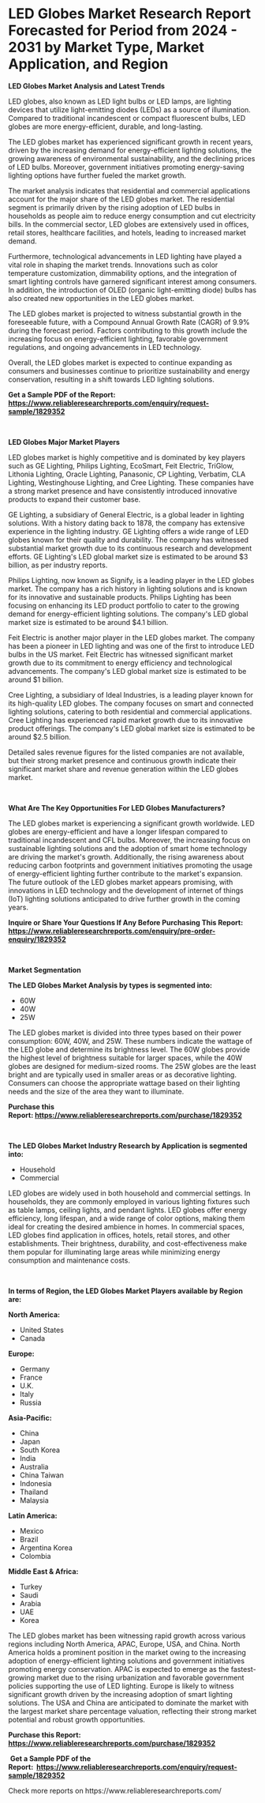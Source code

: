 <p><h1>LED Globes Market Research Report Forecasted for Period from 2024 -  2031 by Market Type, Market Application, and Region</h1></p><p><strong>LED Globes Market Analysis and Latest Trends</strong></p>
<p><p>LED globes, also known as LED light bulbs or LED lamps, are lighting devices that utilize light-emitting diodes (LEDs) as a source of illumination. Compared to traditional incandescent or compact fluorescent bulbs, LED globes are more energy-efficient, durable, and long-lasting.</p><p>The LED globes market has experienced significant growth in recent years, driven by the increasing demand for energy-efficient lighting solutions, the growing awareness of environmental sustainability, and the declining prices of LED bulbs. Moreover, government initiatives promoting energy-saving lighting options have further fueled the market growth.</p><p>The market analysis indicates that residential and commercial applications account for the major share of the LED globes market. The residential segment is primarily driven by the rising adoption of LED bulbs in households as people aim to reduce energy consumption and cut electricity bills. In the commercial sector, LED globes are extensively used in offices, retail stores, healthcare facilities, and hotels, leading to increased market demand.</p><p>Furthermore, technological advancements in LED lighting have played a vital role in shaping the market trends. Innovations such as color temperature customization, dimmability options, and the integration of smart lighting controls have garnered significant interest among consumers. In addition, the introduction of OLED (organic light-emitting diode) bulbs has also created new opportunities in the LED globes market.</p><p>The LED globes market is projected to witness substantial growth in the foreseeable future, with a Compound Annual Growth Rate (CAGR) of 9.9% during the forecast period. Factors contributing to this growth include the increasing focus on energy-efficient lighting, favorable government regulations, and ongoing advancements in LED technology.</p><p>Overall, the LED globes market is expected to continue expanding as consumers and businesses continue to prioritize sustainability and energy conservation, resulting in a shift towards LED lighting solutions.</p></p>
<p><strong>Get a Sample PDF of the Report:&nbsp; <a href="https://www.reliableresearchreports.com/enquiry/request-sample/1829352">https://www.reliableresearchreports.com/enquiry/request-sample/1829352</a></strong></p>
<p>&nbsp;</p>
<p><strong>LED Globes Major Market Players</strong></p>
<p><p>LED globes market is highly competitive and is dominated by key players such as GE Lighting, Philips Lighting, EcoSmart, Feit Electric, TriGlow, Lithonia Lighting, Oracle Lighting, Panasonic, CP Lighting, Verbatim, CLA Lighting, Westinghouse Lighting, and Cree Lighting. These companies have a strong market presence and have consistently introduced innovative products to expand their customer base. </p><p>GE Lighting, a subsidiary of General Electric, is a global leader in lighting solutions. With a history dating back to 1878, the company has extensive experience in the lighting industry. GE Lighting offers a wide range of LED globes known for their quality and durability. The company has witnessed substantial market growth due to its continuous research and development efforts. GE Lighting's LED global market size is estimated to be around $3 billion, as per industry reports.</p><p>Philips Lighting, now known as Signify, is a leading player in the LED globes market. The company has a rich history in lighting solutions and is known for its innovative and sustainable products. Philips Lighting has been focusing on enhancing its LED product portfolio to cater to the growing demand for energy-efficient lighting solutions. The company's LED global market size is estimated to be around $4.1 billion.</p><p>Feit Electric is another major player in the LED globes market. The company has been a pioneer in LED lighting and was one of the first to introduce LED bulbs in the US market. Feit Electric has witnessed significant market growth due to its commitment to energy efficiency and technological advancements. The company's LED global market size is estimated to be around $1 billion.</p><p>Cree Lighting, a subsidiary of Ideal Industries, is a leading player known for its high-quality LED globes. The company focuses on smart and connected lighting solutions, catering to both residential and commercial applications. Cree Lighting has experienced rapid market growth due to its innovative product offerings. The company's LED global market size is estimated to be around $2.5 billion.</p><p>Detailed sales revenue figures for the listed companies are not available, but their strong market presence and continuous growth indicate their significant market share and revenue generation within the LED globes market.</p></p>
<p>&nbsp;</p>
<p><strong>What Are The Key Opportunities For LED Globes Manufacturers?</strong></p>
<p><p>The LED globes market is experiencing a significant growth worldwide. LED globes are energy-efficient and have a longer lifespan compared to traditional incandescent and CFL bulbs. Moreover, the increasing focus on sustainable lighting solutions and the adoption of smart home technology are driving the market's growth. Additionally, the rising awareness about reducing carbon footprints and government initiatives promoting the usage of energy-efficient lighting further contribute to the market's expansion. The future outlook of the LED globes market appears promising, with innovations in LED technology and the development of internet of things (IoT) lighting solutions anticipated to drive further growth in the coming years.</p></p>
<p><strong>Inquire or Share Your Questions If Any Before Purchasing This Report: <a href="https://www.reliableresearchreports.com/enquiry/pre-order-enquiry/1829352">https://www.reliableresearchreports.com/enquiry/pre-order-enquiry/1829352</a></strong></p>
<p>&nbsp;</p>
<p><strong>Market Segmentation</strong></p>
<p><strong>The LED Globes Market Analysis by types is segmented into:</strong></p>
<p><ul><li>60W</li><li>40W</li><li>25W</li></ul></p>
<p><p>The LED globes market is divided into three types based on their power consumption: 60W, 40W, and 25W. These numbers indicate the wattage of the LED globe and determine its brightness level. The 60W globes provide the highest level of brightness suitable for larger spaces, while the 40W globes are designed for medium-sized rooms. The 25W globes are the least bright and are typically used in smaller areas or as decorative lighting. Consumers can choose the appropriate wattage based on their lighting needs and the size of the area they want to illuminate.</p></p>
<p><strong>Purchase this Report:&nbsp;<a href="https://www.reliableresearchreports.com/purchase/1829352">https://www.reliableresearchreports.com/purchase/1829352</a></strong></p>
<p>&nbsp;</p>
<p><strong>The LED Globes Market Industry Research by Application is segmented into:</strong></p>
<p><ul><li>Household</li><li>Commercial</li></ul></p>
<p><p>LED globes are widely used in both household and commercial settings. In households, they are commonly employed in various lighting fixtures such as table lamps, ceiling lights, and pendant lights. LED globes offer energy efficiency, long lifespan, and a wide range of color options, making them ideal for creating the desired ambience in homes. In commercial spaces, LED globes find application in offices, hotels, retail stores, and other establishments. Their brightness, durability, and cost-effectiveness make them popular for illuminating large areas while minimizing energy consumption and maintenance costs.</p></p>
<p>&nbsp;</p>
<p><strong>In terms of Region, the LED Globes Market Players available by Region are:</strong></p>
<p>
    <p> <strong> North America: </strong>
        <ul>
            <li>United States</li>
            <li>Canada</li>
        </ul>
        </p> 
    <p> <strong> Europe: </strong>
        <ul>
            <li>Germany</li>
            <li>France</li>
            <li>U.K.</li>
            <li>Italy</li>
            <li>Russia</li>
        </ul>
        </p> 
    <p> <strong> Asia-Pacific: </strong>
        <ul>
            <li>China</li>
            <li>Japan</li>
            <li>South Korea</li>
            <li>India</li>
            <li>Australia</li>
            <li>China Taiwan</li>
            <li>Indonesia</li>
            <li>Thailand</li>
            <li>Malaysia</li>
        </ul>
        </p> 
    <p> <strong> Latin America: </strong>
        <ul>
            <li>Mexico</li>
            <li>Brazil</li>
            <li>Argentina Korea</li>
            <li>Colombia</li>
        </ul>
        </p> 
    <p> <strong> Middle East & Africa: </strong>
        <ul>
            <li>Turkey</li>
            <li>Saudi</li>
            <li>Arabia</li>
            <li>UAE</li>
            <li>Korea</li>
        </ul>
    </p>
    </p>
<p><p>The LED globes market has been witnessing rapid growth across various regions including North America, APAC, Europe, USA, and China. North America holds a prominent position in the market owing to the increasing adoption of energy-efficient lighting solutions and government initiatives promoting energy conservation. APAC is expected to emerge as the fastest-growing market due to the rising urbanization and favorable government policies supporting the use of LED lighting. Europe is likely to witness significant growth driven by the increasing adoption of smart lighting solutions. The USA and China are anticipated to dominate the market with the largest market share percentage valuation, reflecting their strong market potential and robust growth opportunities.</p></p>
<p><strong>Purchase this Report: <a href="https://www.reliableresearchreports.com/purchase/1829352">https://www.reliableresearchreports.com/purchase/1829352</a></strong></p>
<p>&nbsp;<strong>Get a Sample PDF of the Report:&nbsp;&nbsp;<a href="https://www.reliableresearchreports.com/enquiry/request-sample/1829352">https://www.reliableresearchreports.com/enquiry/request-sample/1829352</a></strong></p>
<p><strong></strong></p>
<p>Check more reports on https://www.reliableresearchreports.com/</p>